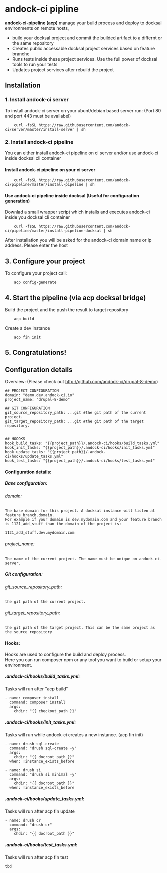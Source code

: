 # andock-ci pipline

**andock-ci-pipeline (acp)** manage your build process and deploy to docksal environments on remote hosts,
* build your docksal project and commit the builded artifact to a differnt or the same repository
* Creates public accessable docksal project services based on feature branche
* Runs tests inside these project services. Use the full power of docksal tools to run your tests
* Updates project services after rebuild the project


## Installation

### 1. Install andock-ci server

To install andock-ci server on your ubunt/debian based server run: (Port 80 and port 443 must be availabel)
```
    curl -fsSL https://raw.githubusercontent.com/andock-ci/server/master/install-server | sh
```

### 2. Install andock-ci pipeline
You can either install andock-ci pipeline on ci server and/or use andock-ci inside docksal cli container 

#### Install andock-ci pipeline on your ci server
```
    curl -fsSL https://raw.githubusercontent.com/andock-ci/pipeline/master/install-pipeline | sh
```
#### Use andock-ci pipeline inside docksal (Useful for configuration generation)
Downlad a small wrapper script which installs and executes andock-ci inside you docksal cli container
```
    curl -fsSL https://raw.githubusercontent.com/andock-ci/pipeline/master/install-pipeline-docksal | sh
```
After installation you will be asked for the andock-ci domain name or ip address. Please enter the host  


## 3. Configure your project
To configure your project call:
```
    acp config-generate
```
## 4. Start the pipeline (via acp docksal bridge)

Build the project and the push the result to target repository
```
    acp build
```

Create a dev instance 
```
    acp fin init
```

## 5. Congratulations!

## Configuration details


Overview: (Please check out http://github.com/andock-ci/drupal-8-demo)
```
## PROJECT CONFIGURATION
domain: "demo.dev.andock-ci.io"
project_name: "drupal-8-demo"

## GIT CONFIGURATION
git_source_repository_path: ...git #the git path of the current project.  
git_target_repository_path: ...git #the git path of the target repository. 


## HOOOKS
hook_build_tasks: "{{project_path}}/.andock-ci/hooks/build_tasks.yml"
hook_init_tasks: "{{project_path}}/.andock-ci/hooks/init_tasks.yml"
hook_update_tasks: "{{project_path}}/.andock-ci/hooks/update_tasks.yml"
hook_test_tasks: "{{project_path}}/.andock-ci/hooks/test_tasks.yml"
```

#### Configuration details:
##### Base configuration:
###### domain:
    The base domain for this project. A docksal instance will listen at feature_branch.domain.
    For example if your domain is dev.mydomain.com and your feature branch is 1121_add_stuff than the domain of the project is:
    
    1121_add_stuff.dev.mydomain.com
###### project_name:
    The name of the current project. The name must be unique on andock-ci-server. 

##### Git configuration:
###### git_source_repository_path:
    the git path of the current project.

###### git_target_repository_path:
    the git path of the target project. This can be the same project as the source repository

#### Hooks:
Hooks are used to configure the build and deploy process.<br>
Here you can run composer npm or any tool you want to build or setup your environment. 


##### .andock-ci/hooks/build_tasks.yml:
Tasks will run after "acp build"
```
- name: composer install
  command: composer install
  args:
    chdir: "{{ checkout_path }}"
```

##### .andock-ci/hooks/init_tasks.yml:
Tasks will run while andock-ci creates a new instance. (acp fin init) 
```
- name: drush sql-create
  command: "drush sql-create -y"
  args:
    chdir: "{{ docroot_path }}"
  when: !instance_exists_before

- name: drush si
  command: "drush si minimal -y"
  args:
    chdir: "{{ docroot_path }}"
  when: !instance_exists_before
```

##### .andock-ci/hooks/update_tasks.yml:
Tasks will run after acp fin update 
```
- name: drush cr
  command: "drush cr"
  args:
    chdir: "{{ docroot_path }}"
```

##### .andock-ci/hooks/test_tasks.yml:
Tasks will run after acp fin test 
```
tbd
```